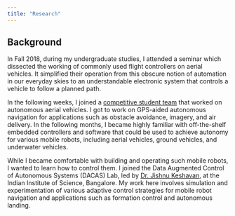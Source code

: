 ```yaml
---
title: "Research"
---
```


## Background
In Fall 2018, during my undergraduate studies, I attended a seminar which dissected the working of commonly used flight controllers on aerial vehicles. It simplified their operation from this obscure notion of automation in our everyday skies to an understandable electronic system that controls a vehicle to follow a planned path. 

In the following weeks, I joined a [competitive student team](https://www.edhitha.com/) that worked on autonomous aerial vehicles. I got to work on GPS-aided autonomous navigation for applications such as obstacle avoidance, imagery, and air delivery. In the following months, I became highly familiar with off-the-shelf embedded controllers and software that could be used to achieve autonomy for various mobile robots, including aerial vehicles, ground vehicles, and underwater vehicles. 

While I became comfortable with building and operating such mobile robots, I wanted to learn how to control them. I joined the Data Augmented Control of Autonomous Systems (DACAS) Lab, led by [Dr. Jishnu Keshavan](https://mecheng.iisc.ac.in/people/jishnu-keshavan/), at the Indian Institute of Science, Bangalore. My work here involves simulation and experimentation of various adaptive control strategies for mobile robot navigation and applications such as formation control and autonomous landing. 